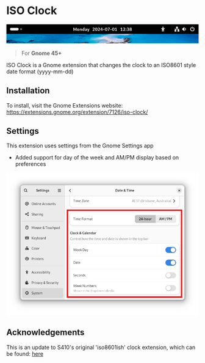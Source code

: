 # ISO Clock

![Screenshot](media/screenshot.png)

> For **Gnome 45+**

ISO Clock is a Gnome extension that changes the clock to an ISO8601 style date 
format (yyyy-mm-dd) 

## Installation

To install, visit the Gnome Extensions website:
<https://extensions.gnome.org/extension/7126/iso-clock/>

## Settings

This extension uses settings from the Gnome Settings app

- Added support for day of the week and AM/PM display based on preferences

<picture>
  <source media="(prefers-color-scheme: dark)" srcset="./media/screenshot2-dark.png">
  <img src="./media/screenshot2-light.png">
</picture>

## Acknowledgements

This is an update to S410's original 'iso8601ish' clock extension, which can be 
found: [here](https://gitlab.com/S410/iso8601ish)
